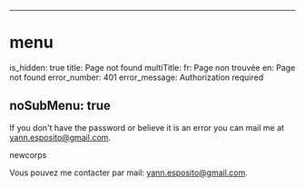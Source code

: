 ----- 
# menu
is_hidden: true
title: Page not found
multiTitle: 
    fr: Page non trouvée
    en: Page not found
error_number: 401
error_message: Authorization required

noSubMenu: true
-----
If you don't have the password or believe it is an error you can mail me at <yann.esposito@gmail.com>.

newcorps

Vous pouvez me contacter par mail: <yann.esposito@gmail.com>.
